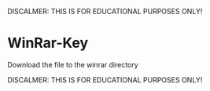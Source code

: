 DISCALMER: THIS IS FOR EDUCATIONAL PURPOSES ONLY!

# WinRar-Key
Download the file to the winrar directory 

DISCALMER: THIS IS FOR EDUCATIONAL PURPOSES ONLY!
